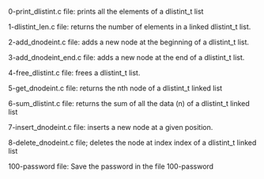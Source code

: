 0-print_dlistint.c file: prints all the elements of a dlistint_t list

1-dlistint_len.c file: returns the number of elements in a linked dlistint_t list.

2-add_dnodeint.c file: adds a new node at the beginning of a dlistint_t list.

3-add_dnodeint_end.c file: adds a new node at the end of a dlistint_t list.

4-free_dlistint.c file:  frees a dlistint_t list.

5-get_dnodeint.c file: returns the nth node of a dlistint_t linked list

6-sum_dlistint.c file: returns the sum of all the data (n) of a dlistint_t linked list

7-insert_dnodeint.c file: inserts a new node at a given position.

8-delete_dnodeint.c file; deletes the node at index index of a dlistint_t linked list

100-password file: Save the password in the file 100-password


